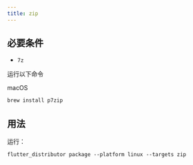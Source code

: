 ```yaml
---
title: zip
---
```


## 必要条件

- `7z`

运行以下命令

macOS

```dart
brew install p7zip
```

## 用法

运行：

```
flutter_distributor package --platform linux --targets zip
```

